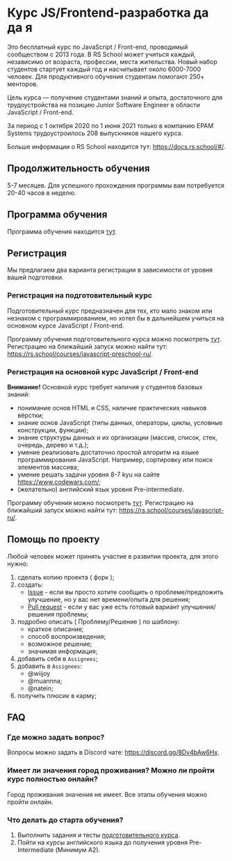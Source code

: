 # Курс JS/Frontend-разработка да да я

Это бесплатный курс по JavaScript / Front-end, проводимый сообществом с 2013 года. В RS School может учиться каждый, независимо от возраста, профессии, места жительства. Новый набор студентов стартует каждый год и насчитывает около 6000-7000 человек. Для продуктивного обучения студентам помогают 250+ менторов.

Цель курса — получение студентами знаний и опыта, достаточного для трудоустройства на позицию Junior Software Engineer в области JavaScript / Front-end.

За период с 1 октября 2020 по 1 июня 2021 только в компанию EPAM Systems трудоустроилось 208 выпускников нашего курса.

Больше информации о RS School находится тут: <https://docs.rs.school/#/>.

## Продолжительность обучения

5-7 месяцев. Для успешного прохождения программы вам потребуется 20-40 часов в неделю.

## Программа обучения

Программа обучения находится [тут](roadmap.md).

## Регистрация

Мы предлагаем два варианта регистрации в зависимости от уровня вашей подготовки.

### Регистрация на подготовительный курс

Подготовительный курс предназначен для тех, кто мало знаком или незнаком с программированием, но хотел бы в дальнейшем учиться на основном курсе JavaScript / Front-end.

Программу обучения подготовительного курса можно посмотреть [тут](stage0/).
Регистрацию на ближайший запуск можно найти тут: <https://rs.school/courses/javascript-preschool-ru/>.

### Регистрация на основной курс JavaScript / Front-end

**Внимание!** Основной курс требует наличия у студентов базовых знаний:

- понимание основ HTML и CSS, наличие практических навыков вёрстки;
- знание основ JavaScript (типы данных, операторы, циклы, условные конструкции, функции);
- знание структуры данных и их организации (массив, список, стек, очередь, дерево и т.д.);
- умение реализовать достаточно простой алгоритм на языке программирования JavaScript. Например, сортировку или поиск элементов массива;
- умение решать задачи уровня 8-7 kyu на сайте <https://www.codewars.com/>;
- (желательно) английский язык уровня Pre-intermediate.

Программу обучения можно посмотреть [тут](roadmap.md).
Регистрацию на ближайший запуск можно найти тут: <https://rs.school/courses/javascript-ru/>.

## Помощь по проекту

Любой человек может принять участие в развитии проекта, для этого нужно:

1. сделать копию проекта ( форк );
2. создать:
   - [Issue](https://github.com/rolling-scopes-school/tasks/issues) - если вы просто хотите сообщить о проблеме/предложить улучшение, но у вас нет времени/опыта для решения;
   - [Pull request](https://github.com/rolling-scopes-school/tasks/pulls) - если у вас уже есть готовый вариант улучшения/решения проблемы;
3. подробно описать ( Проблему/Решение ) по шаблону:
   - краткое описание;
   - способ воспроизведения;
   - возможное решение;
   - значимая информация;
4. добавить себя в `Assignees`;
5. добавить в `Assignees`:
   - @wiijoy
   - @muannna;
   - @natein;
6. получить плюсик в карму;

## FAQ

### Где можно задать вопрос?

Вопросы можно задать в Discord чате: <https://discord.gg/8Dv4bAw6Hx>.

### Имеет ли значения город проживания? Можно ли пройти курс полностью онлайн?

Город проживания значения не имеет. Все этапы обучения можно пройти онлайн.

### Что делать до старта обучения?

1. Выполнить задания и тесты [подготовительного курса](stage0/).
2. Пойти на курсы английского языка до получения уровня Pre-Intermediate (Минимум A2).

